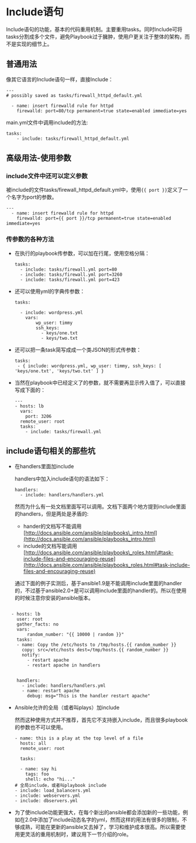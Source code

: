# Include语句

Include语句的功能，基本的代码重用机制。主要重用tasks。同时Include可将tasks分割成多个文件，避免Playbook过于臃肿，使用户更关注于整体的架构，而不是实现的细节上。

## 普通用法

像其它语言的Include语句一样，直接Include：

```
---
# possibly saved as tasks/firewall_httpd_default.yml

  - name: insert firewalld rule for httpd
    firewalld: port=80/tcp permanent=true state=enabled immediate=yes
```

main.yml文件中调用include的方法:

```
tasks:
    - include: tasks/firewall_httpd_default.yml
```

## 高级用法-使用参数

### include文件中还可以定义参数

被include的文件tasks/firewall_httpd_default.yml中，使用```{{ port }}```定义了一个名字为port的参数。
```
---
  - name: insert firewalld rule for httpd
    firewalld: port={{ port }}/tcp permanent=true state=enabled immediate=yes
```

### 传参数的各种方法

* 在执行的playbook传参数，可以加在行尾，使用空格分隔：

  ```
  tasks:
    - include: tasks/firewall.yml port=80
    - include: tasks/firewall.yml port=3260
    - include: tasks/firewall.yml port=423
  ```

* 还可以使用yml的字典传参数：

  ```
  tasks:

    - include: wordpress.yml
      vars:
          wp_user: timmy
          ssh_keys:
            - keys/one.txt
            - keys/two.txt
  ```

* 还可以把一条task简写成成一个类JSON的形式传参数：

  ```
  tasks:
   - { include: wordpress.yml, wp_user: timmy, ssh_keys: [ 'keys/one.txt', 'keys/two.txt' ] }
  ```

* 当然在playbook中已经定义了的参数，就不需要再显示传入值了，可以直接写成下面的：

  ```
  ---
  - hosts: lb
    vars:
      port: 3206
    remote_user: root
    tasks:
      - include: tasks/firewall.yml
  ```


## include语句相关的那些坑

* 在handlers里面加include

  handlers中加入include语句的语法如下：

  ```
  handlers:
    - include: handlers/handlers.yml
  ```

  然而为什么有一处文档里面写可以调用。文档下面两个地方提到include里面的handlers，但是两处是矛盾的:

  * hander的文档写不能调用
    [http://docs.ansible.com/ansible/playbooks\_intro.html](http://docs.ansible.com/ansible/playbooks_intro.html)
  * include的文档写能调用
    [http://docs.ansible.com/ansible/playbooks\_roles.html\#task-include-files-and-encouraging-reuse](http://docs.ansible.com/ansible/playbooks_roles.html#task-include-files-and-encouraging-reuse)

  通过下面的例子实测后，基于ansible1.9是不能调用include里面的handler的，不过基于ansible2.0+是可以调用include里面的handler的。所以在使用的时候注意你安装的ansible版本。

```

  - hosts: lb
    user: root
    gather_facts: no
    vars:
        random_number: "{{ 10000 | random }}"
    tasks:
    - name: Copy the /etc/hosts to /tmp/hosts.{{ random_number }}
      copy: src=/etc/hosts dest=/tmp/hosts.{{ random_number }}
      notify:
        - restart apache
        - restart apache in handlers


    handlers:
      - include: handlers/handlers.yml
      - name: restart apache
        debug: msg="This is the handler restart apache"
```

* Ansible允许的全局（或者叫plays）加include

  然而这种使用方式并不推荐，首先它不支持嵌入include，而且很多playbook的参数也不可以使用。

  ```
  - name: this is a play at the top level of a file
    hosts: all
    remote_user: root

    tasks:

    - name: say hi
      tags: foo
      shell: echo "hi..."
  # 全局include，或者叫playbook include
  - include: load_balancers.yml
  - include: webservers.yml
  - include: dbservers.yml
  ```

* 为了使include功能更强大，在每个新出的ansible都会添加新的一些功能，例如在2.0中添加了include动态名字的yml，然而这样的用法有很多的限制，不够成熟，可能在更新的ansible又去掉了，学习和维护成本很高。所以需要使用更灵活的重用机制时，建议用下一节介绍的role。

